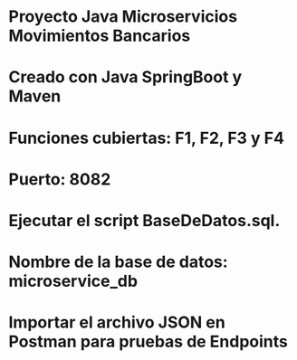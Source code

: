 # Proyecto Java Microservicios Movimientos Bancarios

# Creado con Java SpringBoot y Maven
# Funciones cubiertas: F1, F2, F3 y F4
# Puerto: 8082

# Ejecutar el script BaseDeDatos.sql. 
# Nombre de la base de datos: microservice_db
# Importar el archivo JSON en Postman para pruebas de Endpoints
